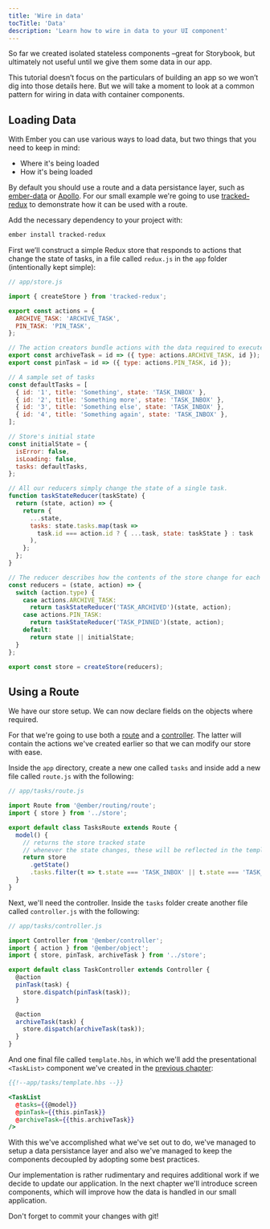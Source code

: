 ```yaml
---
title: 'Wire in data'
tocTitle: 'Data'
description: 'Learn how to wire in data to your UI component'
---
```


So far we created isolated stateless components –great for Storybook, but ultimately not useful until we give them some data in our app.

This tutorial doesn’t focus on the particulars of building an app so we won’t dig into those details here. But we will take a moment to look at a common pattern for wiring in data with container components.

## Loading Data

With Ember you can use various ways to load data, but two things that you need to keep in mind:

- Where it's being loaded
- How it's being loaded

By default you should use a route and a data persistance layer, such as [ember-data](https://guides.emberjs.com/release/models/) or [Apollo](https://github.com/ember-graphql/ember-apollo-client). For our small example we're going to use [tracked-redux](https://github.com/pzuraq/tracked-redux) to demonstrate how it can be used with a route.

Add the necessary dependency to your project with:

```bash
ember install tracked-redux
```

First we’ll construct a simple Redux store that responds to actions that change the state of tasks, in a file called `redux.js` in the `app` folder (intentionally kept simple):

```js
// app/store.js

import { createStore } from 'tracked-redux';

export const actions = {
  ARCHIVE_TASK: 'ARCHIVE_TASK',
  PIN_TASK: 'PIN_TASK',
};

// The action creators bundle actions with the data required to execute them
export const archiveTask = id => ({ type: actions.ARCHIVE_TASK, id });
export const pinTask = id => ({ type: actions.PIN_TASK, id });

// A sample set of tasks
const defaultTasks = [
  { id: '1', title: 'Something', state: 'TASK_INBOX' },
  { id: '2', title: 'Something more', state: 'TASK_INBOX' },
  { id: '3', title: 'Something else', state: 'TASK_INBOX' },
  { id: '4', title: 'Something again', state: 'TASK_INBOX' },
];

// Store's initial state
const initialState = {
  isError: false,
  isLoading: false,
  tasks: defaultTasks,
};

// All our reducers simply change the state of a single task.
function taskStateReducer(taskState) {
  return (state, action) => {
    return {
      ...state,
      tasks: state.tasks.map(task =>
        task.id === action.id ? { ...task, state: taskState } : task
      ),
    };
  };
}

// The reducer describes how the contents of the store change for each action
const reducers = (state, action) => {
  switch (action.type) {
    case actions.ARCHIVE_TASK:
      return taskStateReducer('TASK_ARCHIVED')(state, action);
    case actions.PIN_TASK:
      return taskStateReducer('TASK_PINNED')(state, action);
    default:
      return state || initialState;
  }
};

export const store = createStore(reducers);
```

## Using a Route

We have our store setup. We can now declare fields on the objects where required.

For that we're going to use both a [route](https://guides.emberjs.com/release/routing/defining-your-routes/) and a [controller](https://guides.emberjs.com/release/routing/controllers/). The latter will contain the actions we've created earlier so that we can modify our store with ease.

Inside the `app` directory, create a new one called `tasks` and inside add a new file called `route.js` with the following:

```js
// app/tasks/route.js

import Route from '@ember/routing/route';
import { store } from '../store';

export default class TasksRoute extends Route {
  model() {
    // returns the store tracked state
    // whenever the state changes, these will be reflected in the template
    return store
      .getState()
      .tasks.filter(t => t.state === 'TASK_INBOX' || t.state === 'TASK_PINNED');
  }
}
```

Next, we'll need the controller. Inside the `tasks` folder create another file called `controller.js` with the following:

```js
// app/tasks/controller.js

import Controller from '@ember/controller';
import { action } from '@ember/object';
import { store, pinTask, archiveTask } from '../store';

export default class TaskController extends Controller {
  @action
  pinTask(task) {
    store.dispatch(pinTask(task));
  }

  @action
  archiveTask(task) {
    store.dispatch(archiveTask(task));
  }
}
```

And one final file called `template.hbs`, in which we'll add the presentational `<TaskList>` component we've created in the [previous chapter](/ember/en/composite-component/):

```hbs
{{!--app/tasks/template.hbs --}}

<TaskList
  @tasks={{@model}}
  @pinTask={{this.pinTask}}
  @archiveTask={{this.archiveTask}}
/>
```

With this we've accomplished what we've set out to do, we've managed to setup a data persistance layer and also we've managed to keep the components decoupled by adopting some best practices.

Our implementation is rather rudimentary and requires additional work if we decide to update our application. In the next chapter we'll introduce screen components, which will improve how the data is handled in our small application.

<div class="aside">
Don't forget to commit your changes with git!
</div>
